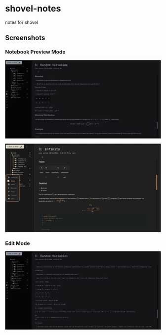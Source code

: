 # shovel-notes

notes for shovel

## Screenshots

### Notebook Preview Mode
![Notebook Preview](screenshots/notebook-preview.png)

![Notebook Preview](screenshots/notebook-preview-2.png)

### Edit Mode
![Edit Mode](screenshots/notebook-edit.png)

